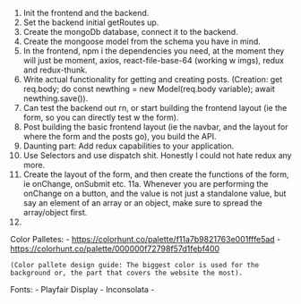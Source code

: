 1. Init the frontend and the backend. 
2. Set the backend initial getRoutes up. 
3. Create the mongoDb database, connect it to the backend. 
4. Create the mongoose model from the schema you have in mind. 
5. In the frontend, npm i the dependencies you need, at the moment they will just be moment, axios, react-file-base-64 (working w imgs), redux and redux-thunk. 
6. Write actual functionality for getting and creating posts. (Creation: get req.body; do const newthing = new Model(req.body variable); await newthing.save()). 
7. Can test the backend out rn, or start building the frontend layout (ie the form, so you can directly test w the form). 
8. Post building the basic frontend layout (ie the navbar, and the layout for where the form and the posts go), you build the API. 
9. Daunting part: Add redux capabilities to your application. 
10. Use Selectors and use dispatch shit. Honestly I could not hate redux any more. 
11. Create the layout of the form, and then create the functions of the form, ie onChange, onSubmit etc. 
    11a. Whenever you are performing the onChange on a button, and the value is not just a standalone value, but say an element of an array or an object, make sure to spread the array/object first. 
12. 








Color Palletes: 
    - https://colorhunt.co/palette/f11a7b9821763e001fffe5ad
    - https://colorhunt.co/palette/000000f72798f57d1febf400

    (Color pallete design guide: The biggest color is used for the background or, the part that covers the website the most). 


Fonts: 
    - Playfair Display
    - Inconsolata
    - 
